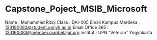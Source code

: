 # Capstone_Poject_MSIB_Microsoft
Name : Muhammad Rizqi     Class : DAI-005     Email Kampus Merdeka : 123190083@student.upnyk.ac.id     Email Office 365 : 123190083@member.maribelajar.org     Institut : UPN "Veteran" Yogyakarta

